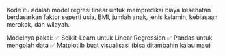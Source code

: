 Kode itu adalah model regresi linear untuk memprediksi biaya kesehatan berdasarkan faktor seperti usia, BMI, jumlah anak, jenis kelamin, kebiasaan merokok, dan wilayah.

Modelnya pakai:
✅ Scikit-Learn untuk Linear Regression
✅ Pandas untuk mengolah data
✅ Matplotlib buat visualisasi (bisa ditambahin kalau mau)
